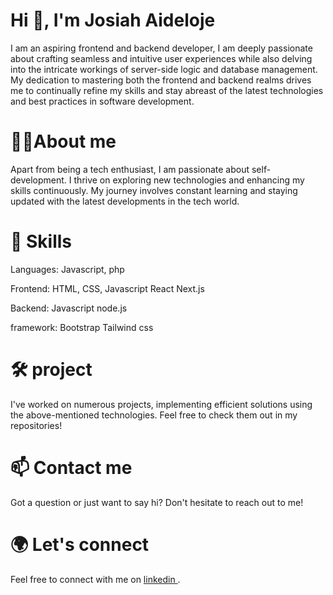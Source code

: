 

<h1 align="left">Hi 👋, I'm Josiah Aideloje</h1>
<p>I am an aspiring frontend and backend developer, I am deeply passionate about crafting seamless and intuitive user 
  experiences while also delving into the intricate workings of server-side logic and database management. My dedication to mastering both the frontend and 
  backend realms drives me to continually refine my skills and stay abreast of the latest technologies and best practices in software development. </p>
<h1 align="left"> 👨‍💻About me</h1>
<P> Apart from being a tech enthusiast, I am passionate about self-development. I thrive on exploring new technologies and enhancing
  my skills continuously. My journey involves constant learning and staying updated with the latest developments in the tech world.</P>
<h1 align="left"> 🚀 Skills</h1>
<P>Languages: Javascript, php</P>
<P> Frontend: HTML, CSS, Javascript React Next.js</P>
<P> Backend:  Javascript node.js</P>
<P> framework:  Bootstrap Tailwind css </P>

<h1 align="left"> 🛠️ project</h1>
<P>I've worked on numerous projects, implementing efficient solutions using the above-mentioned technologies. Feel free to check them out in my repositories!</P>
<h1 align="left">📫 Contact me</h1>
<P>Got a question or just want to say hi? Don't hesitate to reach out to me!</P>
<h1 align="left">  🌍 Let's connect</h1>
<P>  Feel free to connect with me on <a href="www.linkedin.com/in/josiah-aideloje-aa29882b6">linkedin </a>.</P>

